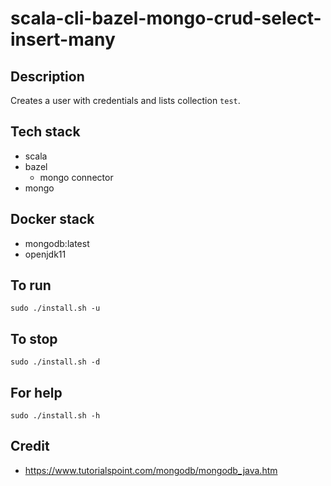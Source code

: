 # scala-cli-bazel-mongo-crud-select-insert-many

## Description
Creates a user with credentials
and lists collection `test`.

## Tech stack
- scala
- bazel
  - mongo connector
- mongo

## Docker stack
- mongodb:latest
- openjdk11

## To run
`sudo ./install.sh -u`

## To stop
`sudo ./install.sh -d`

## For help
`sudo ./install.sh -h`

## Credit
- https://www.tutorialspoint.com/mongodb/mongodb_java.htm
